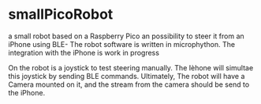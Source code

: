 # smallPicoRobot
a small robot based on a Raspberry Pico an possibility to steer it from an iPhone using BLE-
The robot software is written in microphython.
The integration with the iPhone is work in progress

On the robot is a joystick to test steering manually.
The Ièhone will simultae this joystick by sending BLE commands.
Ultimately, The robot will have a Camera mounted on it, and the stream from the camera should be send to the iPhone.

